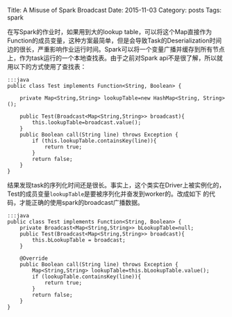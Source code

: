 Title: A Misuse of Spark Broadcast 
Date: 2015-11-03
Category: posts
Tags: spark

在写Spark的作业时，如果用到大的lookup table，可以将这个Map直接作为Function的成员变量，这种方案最简单，但是会导致Task的Deserialization时间边的很长，严重影响作业运行时间。Spark可以将一个变量广播并缓存到所有节点上，作为task运行的一个本地查找表。由于之前对Spark api不是很了解，所以就用以下的方式使用了查找表：

    :::java
    public class Test implements Function<String, Boolean> {
        
        private Map<String,String> lookupTable=new HashMap<String, String>();
        
        public Test(Broadcast<Map<String,String>> broadcast){
            this.lookupTable=broadcast.value();
        }
        public Boolean call(String line) throws Exception {
            if (this.lookupTable.containsKey(line)){
                return true;
            }
            return false;
        }
    }


结果发现task的序列化时间还是很长。事实上，这个类实在Driver上被实例化的，Test的成员变量`lookupTable`是要被序列化并奋发到worker的。改成如下
的代码，才能正确的使用spark的broadcast广播数据。

    :::java
    public class Test implements Function<String, Boolean> {
        private Broadcast<Map<String,String>> bLookupTable=null;
        public Test(Broadcast<Map<String,String>> broadcast){
            this.bLookupTable = broadcast;
        }

        @Override
        public Boolean call(String line) throws Exception {
            Map<String,String> lookupTable=this.bLookupTable.value();
            if (lookupTable.containsKey(line)){
                return true;
            }
            return false;
        }
    }